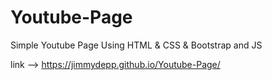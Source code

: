 # Youtube-Page
Simple Youtube Page Using HTML &amp; CSS &amp; Bootstrap and JS 

link --> https://jimmydepp.github.io/Youtube-Page/
